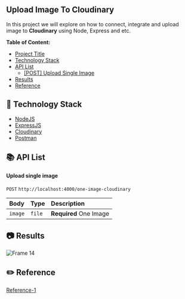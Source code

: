 ## Upload Image To Cloudinary
In this project we will explore on how to connect, integrate and upload image to **Cloudinary** using Node, Express and etc.


**Table of Content:**
- [Project Title](#upload-image-to-cloudinary)
- [Technology Stack](#-technology-stack)
- [API List](#-api-list)
  - [[POST] Upload Single Image](#upload-single-image)
- [Results](#-results) 
- [Reference](#%EF%B8%8F-reference) 

## 🚀 Technology Stack
- [NodeJS](https://nodejs.org/en/)
- [ExpressJS](https://expressjs.com/)
- [Cloudinary](https://cloudinary.com/)
- [Postman](https://postman.com/)


## 📚 API List
#### Upload single image

`POST` `http://localhost:4000/one-image-cloudinary`

| Body | Type     | Description                |
| :-------- | :------- | :------------------------- |
| `image` | `file` | **Required** One Image |

## 📷 Results
![Frame 14](https://user-images.githubusercontent.com/92319348/196485724-c90e0e8f-c23b-450c-890a-2dea07607652.png)

## ✏️ Reference 
[Reference-1](https://www.topcoder.com/thrive/articles/using-cloudinary-for-image-storage-with-express)
